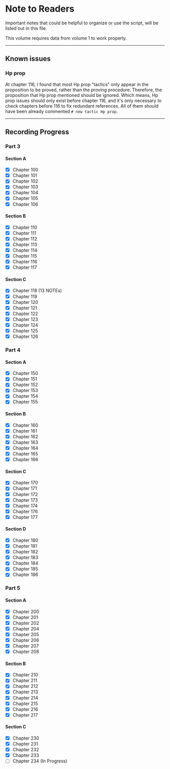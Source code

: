 # Note to Readers

Important notes that could be helpful to organize or use the script, will be listed out in this file.

This volume requires data from volume 1 to work properly.

--------

## Known issues

### Hp prop
At chapter 116, I found that most Hp prop "tactics" only appear in the proposition to be proved, rather than the proving procedure. Therefore, the proposition that
Hp prop mentioned should be ignored. Which means, Hp prop issues should only exist before chapter 116, and it's only necessary
to check chapters before 116 to fix redundant references. All of them should have been already commented `# new tactic Hp prop`.


--------

## Recording Progress

### Part 3
#### Section A

- [x] Chapter 100
- [x] Chapter 101
- [x] Chapter 102
- [x] Chapter 103
- [x] Chapter 104
- [x] Chapter 105
- [x] Chapter 106

#### Section B

- [x] Chapter 110
- [x] Chapter 111
- [x] Chapter 112
- [x] Chapter 113
- [x] Chapter 114
- [x] Chapter 115
- [x] Chapter 116
- [x] Chapter 117

#### Section C

- [x] Chapter 118 (13 NOTEs)
- [x] Chapter 119
- [x] Chapter 120
- [x] Chapter 121
- [x] Chapter 122
- [x] Chapter 123
- [x] Chapter 124
- [x] Chapter 125
- [x] Chapter 126

### Part 4
#### Section A

- [x] Chapter 150
- [x] Chapter 151
- [x] Chapter 152
- [x] Chapter 153
- [x] Chapter 154
- [x] Chapter 155

#### Section B

- [x] Chapter 160
- [x] Chapter 161
- [x] Chapter 162
- [x] Chapter 163
- [x] Chapter 164
- [x] Chapter 165
- [x] Chapter 166
  
#### Section C

- [x] Chapter 170
- [x] Chapter 171
- [x] Chapter 172
- [x] Chapter 173
- [x] Chapter 174
- [x] Chapter 176
- [x] Chapter 177
  
#### Section D

- [x] Chapter 180
- [x] Chapter 181
- [x] Chapter 182
- [x] Chapter 183
- [x] Chapter 184
- [x] Chapter 185
- [x] Chapter 186

### Part 5
#### Section A

- [x] Chapter 200
- [x] Chapter 201
- [x] Chapter 202
- [x] Chapter 204
- [x] Chapter 205
- [x] Chapter 206
- [x] Chapter 207
- [x] Chapter 208
  
#### Section B
- [x] Chapter 210
- [x] Chapter 211
- [x] Chapter 212
- [x] Chapter 213
- [x] Chapter 214
- [x] Chapter 215
- [x] Chapter 216
- [x] Chapter 217
  
#### Section C
- [x] Chapter 230
- [x] Chapter 231
- [x] Chapter 232
- [x] Chapter 233
- [ ] Chapter 234 (In Progress)
